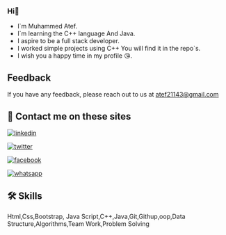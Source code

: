 ### Hi👋
- I`m Muhammed Atef.
- I`m learning the C++ language And Java.
- I aspire to be a full stack developer.
- I worked simple projects using C++ You will find it in the repo`s.
- I wish you a happy time in my profile 😘.
## Feedback

If you have any feedback, please reach out to us at atef21143@gmail.com
## 🔗 Contact me on these sites
[![linkedin](https://img.shields.io/badge/MohamedAtef-0A66C2?style=for-the-badge&logo=linkedin&logoColor=white)]([lindedin](https://www.linkedin.com/))

[![twitter](https://img.shields.io/badge/MohamedAtef-1DA1F2?style=for-the-badge&logo=twitter&logoColor=white)](https://twitter.com/)

[![facebook](https://img.shields.io/badge/MohamedAtef-1DA1F2?style=for-the-badge&logo=facebook&logoColor=white)](https://facebook.com/)

[![whatsapp](https://img.shields.io/badge/MohamedAtef-1DA1F2?style=for-the-badge&logo=whatsapp&logoColor=white)](https://whatsapp.com/)

## 🛠 Skills
Html,Css,Bootstrap, Java Script,C++,Java,Git,Githup,oop,Data Structure,Algorithms,Team Work,Problem Solving
<!--
**Muhammed3tef/Muhammed3tef** is a ✨ _special_ ✨ repository because its `README.md` (this file) appears on your GitHub profile.

Here are some ideas to get you started:

- 🔭 I’m currently working on ...
     my own projects
- 👯 I’m looking to collaborate on ...
- 🤔 I’m looking for help with ...
- 💬 Ask me about ...
- 📫 How to reach me: ...
- 😄 Pronouns: ...
- ⚡ Fun fact: ...
-->
